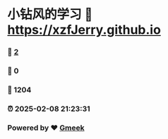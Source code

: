# 小钻风的学习 :link: https://xzfJerry.github.io 
### :page_facing_up: [2](https://xzfJerry.github.io/tag.html) 
### :speech_balloon: 0 
### :hibiscus: 1204 
### :alarm_clock: 2025-02-08 21:23:31 
### Powered by :heart: [Gmeek](https://github.com/Meekdai/Gmeek)
